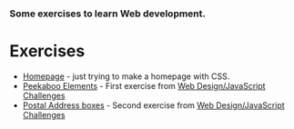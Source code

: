 <h3>Some exercises to learn Web development.</h3>

# Exercises

- [Homepage](https://github.com/Zembrani/WEB/tree/master/homepage) - just trying to make a homepage with CSS.
- [Peekaboo Elements](https://github.com/Zembrani/WEB/tree/master/Peekaboo%20Elements) - First exercise from [Web Design/JavaScript Challenges](https://en.wikiversity.org/wiki/Web_Design/JavaScript_Challenges)
- [Postal Address boxes](https://github.com/Zembrani/WEB/tree/master/Postal%20Address%20boxes) - Second exercise from [Web Design/JavaScript Challenges](https://en.wikiversity.org/wiki/Web_Design/JavaScript_Challenges)
